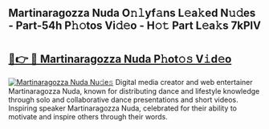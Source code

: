 ## Martinaragozza Nuda O𝚗𝚕yf𝚊ns L𝚎a𝚔ed N𝚞𝚍es - Part-54h P𝚑𝚘tos Vi𝚍𝚎o - H𝚘𝚝 Part L𝚎a𝚔s 7kPlV

# <h2><a href="http://kf1fgs2.oniu.top/?m=Martinaragozza+Nuda">🔗👉 🔴 Martinaragozza Nuda P𝚑ot𝚘𝚜 V𝚒d𝚎o</a></h2>

[![Martinaragozza Nuda Nu𝚍e𝚜](https://i.imgur.com/0qMVB7G.gif)](http://kf1fgs2.oniu.top/?m=Martinaragozza+Nuda)
Digital media creator and web entertainer Martinaragozza Nuda, known for distributing dance and lifestyle knowledge through solo and collaborative dance presentations and short videos. Inspiring speaker Martinaragozza Nuda, celebrated for their ability to motivate and inspire others through their words.  
